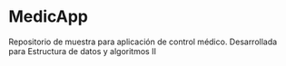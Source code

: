 # MedicApp
Repositorio de muestra para aplicación de control médico. Desarrollada para Estructura de datos y algoritmos II
